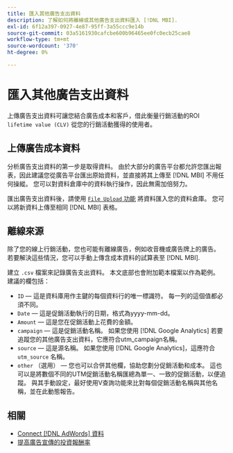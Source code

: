 ```yaml
---
title: 匯入其他廣告支出資料
description: 了解如何將離線或其他廣告支出資料匯入 [!DNL MBI].
exl-id: 6f12a397-0927-4e87-95ff-3a55ccc9e14b
source-git-commit: 03a5161930cafcbe600b96465ee0fc0ecb25cae8
workflow-type: tm+mt
source-wordcount: '370'
ht-degree: 0%

---
```


# 匯入其他廣告支出資料

上傳廣告支出資料可讓您結合廣告成本和客戶，借此衡量行銷活動的ROI `lifetime value (CLV)` 從您的行銷活動獲得的使用者。

## 上傳廣告成本資料

分析廣告支出資料的第一步是取得資料。 由於大部分的廣告平台都允許您匯出報表，因此建議您從廣告平台匯出原始資料，並直接將其上傳至 [!DNL MBI] 不用任何操縱。 您可以對資料倉庫中的資料執行操作，因此無需加倍努力。

匯出廣告支出資料後，請使用 [`File Upload` 功能](../connecting-data/using-file-uploader.md) 將資料匯入您的資料倉庫。 您可以將新資料上傳至相同 [!DNL MBI] 表格。

## 離線來源

除了您的線上行銷活動，您也可能有離線廣告，例如收音機或廣告牌上的廣告。 若要解決這些情況，您可以手動上傳含成本資料的試算表至 [!DNL MBI].

建立 `.csv` 檔案來記錄廣告支出資料。 本文底部也會附加範本檔案以作為範例。 建議的欄包括：

* `ID`  — 這是資料庫用作主鍵的每個資料行的唯一標識符。 每一列的這個值都必須不同。
* `Date`  — 這是促銷活動執行的日期，格式為yyyy-mm-dd。
* `Amount`  — 這是您在促銷活動上花費的金額。
* `campaign`  — 這是促銷活動名稱。 如果您使用 [!DNL Google Analytics] 若要追蹤您的其他廣告支出資料，它應符合utm\_campaign名稱。
* `source`  — 這是源名稱。 如果您使用 [!DNL Google Analytics]，這應符合 `utm_source` 名稱。
* `other` （選用） — 您也可以合併其他欄，協助您劃分促銷活動和成本。 這也可以是將數個不同的UTM促銷活動名稱匯總為單一、一致的促銷活動，以便追蹤。 與其手動設定，最好使用V查詢功能來比對每個促銷活動名稱與其他名稱，並在此動態報告。

## 相關

* [Connect [!DNL AdWords] 資料](../integrations/google-adwords.md)
* [提高廣告宣傳的投資報酬率](../../analysis/roi-ad-camp.md)
